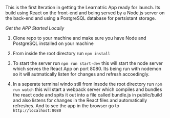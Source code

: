 This is the first Iteration in getting the Learnatric App ready for launch. Its  build using React on the front-end and being served by a Node.js server on the back-end and using a PostgreSQL database for pertsistant storage.


*Get the APP Started Locally*

1. Clone repo to your machine and make sure you have Node and PostgreSQL installed on your machine

2. From inside the root directory run `npm install`

3. To start the server run `npm run start-dev` this will start the node server which serves the React App on port 8080. Its being run with nodemon so it will autmatically listen for changes and refresh accoedingly.

4. In a seperate terminal windo still from insode the root directory run `npm run watch` this will start a webpack server which compiles and bundles the react code and spits it out into a file called bundle.js in public/build and also listens for changes in the React files and automatically refreshes. And to see the app in the browser go to `http://localhost:8080`
